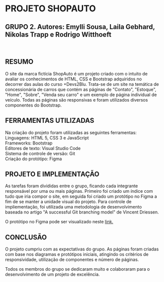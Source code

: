 <h1>PROJETO SHOPAUTO</h1>
<h2>GRUPO 2. Autores: Emylli Sousa, Laila Gebhard, Nikolas Trapp e Rodrigo Witthoeft</h2>
<br>
<h2>RESUMO</h2>
<p>O site da marca fictícia ShopAuto é um projeto criado com o intuito de avaliar os conhecimentos de HTML, CSS e Bootstrap adquiridos no decorrer das aulas do curso +Devs2Blu. Trata-se de um site na temática de concessionária de carros que contém as páginas de "Contato", "Estoque", "Home", "Sobre", "Venda seu carro" e um exemplo de página individual de veículo. Todas as páginas são responsivas e foram utilizados diversos componentes do Bootstrap.</p>
<h2>FERRAMENTAS UTILIZADAS</h2>
<p>Na criação do projeto foram utilizadas as seguintes ferramentas:<br>Linguagens: HTML 5, CSS 3 e JavaScript<br>Frameworks: Bootstrap<br>Editores de texto: Visual Studio Code<br>Sistema de controle de versão: Git<br>Criação do protótipo: Figma</p>
<h2>PROJETO E IMPLEMENTAÇÃO</h2>
<p>As tarefas foram divididas entre o grupo, ficando cada integrante responsável por uma ou mais páginas. Primeiro foi criado um índice com tudo que iria compor o site, em seguida foi criado um protótipo no Figma a fim de se manter a unidade visual do projeto. Para controle de impliementação, foi utilizada uma metodologia de desenvolvimento baseada no artigo "A successful Git branching model" de Vincent Driessen.</p>
<p>O protótipo no Figma pode ser visualizado neste <a href="https://www.figma.com/file/uRtSUsJGXJoroufJShlvTJ/ShopAuto?node-id=0%3A1">link.</a></p>
<h2>CONCLUSÃO</h2>
<p>O projeto cumpriu com as expectativas do grupo. As páginas foram criadas com base nos diagramas e protótipos iniciais, atingindo os critérios de responsividade, utilização de componentes e número de páginas.</p>
<p>Todos os membros do grupo se dedicaram muito e colaboraram para o desenvolvimento de um projeto de excelência.</p>